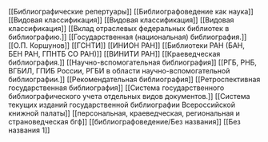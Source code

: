 [[Библиографические репертуары]]
[[Библиографоведение как наука]]
[[Видовая классификация]]
[[Видовая классификация]]
[[Видовая классификация]]
[[Вклад отраслевых федеральных библиотек в библиографию.]]
[[Государственная (национальная) библиография.]]
[[О.П. Коршунов]]
[[ГСНТИ]]
[[ИНИОН РАН]]
[[Библиотеки РАН (БАН, БЕН РАН, ГПНТБ СО РАН)]]
[[ВИНИТИ РАН]]
[[Краеведческая библиография.]]
[[Научно-вспомогательная библиография]]
[[РГБ, РНБ, ВГБИЛ, ГПИБ России, РГБИ в области научно-вспомогательной библиографии.]]
[[Рекомендательная библиография]]
[[Ретроспективная  государственная библиография]]
[[Система государственного библиографического  учета  отдельных видов документов.]]
[[Система текущих   изданий   государственной библиографии Всероссийской книжной палаты]]
[[персональная,   краеведческая, региональная и страноведческая бгф]]
[[библиографоведение/Без названия]]
[[Без названия 1]]

